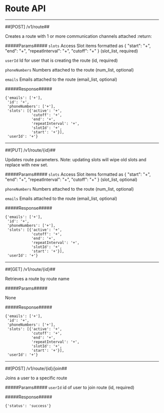 # Route API 

------------
##[POST] /v1/route##

Creates a route with 1 or more communication channels attached
:return:

#####Params#####
`slots` Access Slot items formatted as { "start": "+", "end": "+", "repeatInterval": "+", "cutoff": "+" } (slot_list, required)

`userId` Id for user that is creating the route (id, required)

`phoneNumbers` Numbers attached to the route (num_list, optional)

`emails` Emails attached to the route (email_list, optional)

#####Response#####

~~~~
{'emails': ['+'],
 'id': '+',
 'phoneNumbers': ['+'],
 'slots': [{'active': '+',
            'cutoff': '+',
            'end': '+',
            'repeatInterval': '+',
            'slotId': '+',
            'start': '+'}],
 'userId': '+'}
~~~~

------------
##[PUT] /v1/route/{id}##

Updates route parameters.
Note: updating slots will wipe old slots and replace with new set.

#####Params#####
`slots` Access Slot items formatted as { "start": "+", "end": "+", "repeatInterval": "+", "cutoff": "+" } (slot_list, optional)

`phoneNumbers` Numbers attached to the route (num_list, optional)

`emails` Emails attached to the route (email_list, optional)

#####Response#####

~~~~
{'emails': ['+'],
 'id': '+',
 'phoneNumbers': ['+'],
 'slots': [{'active': '+',
            'cutoff': '+',
            'end': '+',
            'repeatInterval': '+',
            'slotId': '+',
            'start': '+'}],
 'userId': '+'}
~~~~

------------
##[GET] /v1/route/{id}##

Retrieves a route by route name

#####Params#####

None

#####Response#####

~~~~
{'emails': ['+'],
 'id': '+',
 'phoneNumbers': ['+'],
 'slots': [{'active': '+',
            'cutoff': '+',
            'end': '+',
            'repeatInterval': '+',
            'slotId': '+',
            'start': '+'}],
 'userId': '+'}
~~~~

------------
##[POST] /v1/route/{id}/join##

Joins a user to a specific route

#####Params#####
`userId` id of user to join route (id, required)

#####Response#####

~~~~
{'status': 'success'}
~~~~


